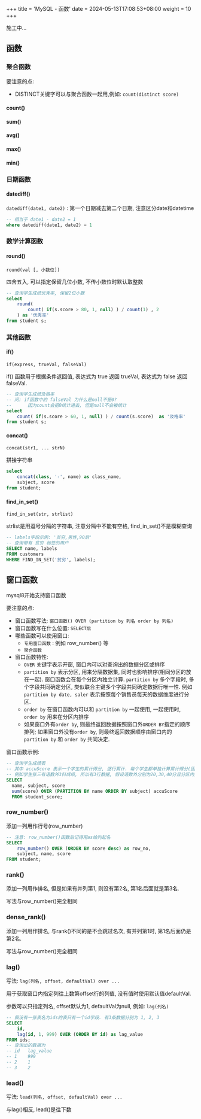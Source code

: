 +++
title = 'MySQL - 函数'
date = 2024-05-13T17:08:53+08:00
weight = 10
+++

施工中...

## 函数

### 聚合函数

要注意的点:

* DISTINCT关键字可以与聚合函数一起用,例如: `count(distinct score)`

#### count()

#### sum()

#### avg()

#### max()

#### min()

### 日期函数

#### datediff()

`datediff(date1, date2)` : 第一个日期减去第二个日期, 注意区分date和datetime

``` sql
-- 相当于 date1 - date2 = 1
where datediff(date1, date2) = 1
```



### 数学计算函数

#### round()

`round(val [, 小数位])`

四舍五入, 可以指定保留几位小数, 不传小数位时默认取整数

``` sql
-- 查询学生成绩优秀率, 保留2位小数
select
    round(
	    count( if(s.score > 80, 1, null) ) / count(1) , 2
	) as '优秀率'
from student s;
```



### 其他函数

#### if()

`if(express, trueVal, falseVal)`

if() 函数用于根据条件返回值, 表达式为 true 返回 trueVal, 表达式为 false 返回 falseVal.

``` sql
-- 查询学生成绩及格率
-- 问: if函数中的 falseVal 为什么是null不是0?
-- 		因为count会把0统计进去, 但是null不会被统计
select
	count( if(s.score > 60, 1, null) ) / count(s.score)  as '及格率'
from student s;
```



#### concat()

`concat(str1, ... strN)`

拼接字符串

``` sql
select 
	concat(class, '-', name) as class_name,
	subject, score
from student;
```



#### find_in_set()

`find_in_set(str, strlist)`

strlist是用逗号分隔的字符串, 注意分隔中不能有空格, find_in_set()不是模糊查询

``` sql
-- labels字段示例: '贫穷,男性,90后'
-- 查询带有 贫穷 标签的用户
SELECT name, labels 
FROM customers 
WHERE FIND_IN_SET('贫穷', labels);
```



## 窗口函数

mysql8开始支持窗口函数

要注意的点:

* 窗口函数写法: `窗口函数() OVER (partition by 列名 order by 列名) `
* 窗口函数写在什么位置: `SELECT后`
* 哪些函数可以使用窗口: 
  * `专用窗口函数` : 例如 row_number() 等
  *  `聚合函数`
* 窗口函数特性:
  * `OVER` 关键字表示开窗, 窗口内可以对查询出的数据分区或排序
  * `partition by` 表示分区, 用来分隔数据集, 同时也影响排序(相同分区的放在一起). 窗口函数会在每个分区内独立计算. `partition by` 多个字段时, 多个字段共同确定分区, 类似联合主键多个字段共同确定数据行唯一性. 例如 `partition by date, saler` 表示按照每个销售员每天的数据维度进行分区.
  * `order by` 在窗口函数内可以和 `partition by` 一起使用, 一起使用时, `order by` 用来在分区内排序
  * 如果窗口外有`order by`, 则最终返回数据按照窗口外`ORDER BY`指定的顺序排列; 如果窗口外没有`order by`, 则最终返回数据顺序由窗口内的 `partition by` 和 `order by` 共同决定.

窗口函数示例:
``` sql
-- 查询学生成绩表
-- 其中 accuScore 表示一个学生的累计得分, 逐行累计. 每个学生都单独计算累计得分(因为按照学生姓名分区了)
-- 例如学生张三有语数外3科成绩, 所以有3行数据, 假设语数外分别为20,30,40分且分区内按语数外排序, 则accuScore分别为: 20,50,90
SELECT 
  name, subject, score
  sum(score) OVER (PARTITION BY name ORDER BY subject) accuScore
  FROM student_score;
```


### row_number()

添加一列用作行号(row_number)

``` sql
-- 注意: row_number()函数后记得用as给列起名
SELECT 
    row_number() OVER (ORDER BY score desc) as row_no,
    subject, name, score
FROM student;
```

### rank()

添加一列用作排名, 但是如果有并列第1, 则没有第2名, 第1名后面就是第3名.

写法与row_number()完全相同

### dense_rank()

添加一列用作排名, 与rank()不同的是不会跳过名次, 有并列第1时, 第1名后面仍是第2名.

写法与row_number()完全相同



### lag()

写法: `lag(列名, offset, defaultVal) over ...`

用于获取窗口内指定列往上数第offset行的列值, 没有值时使用默认值defaultVal.

参数可以只指定列名, offset默认为1, defaultVal为null, 例如: `lag(列名)`

```sql
-- 假设有一张表名为ids的表只有一个id字段. 有3条数据分别为 1, 2, 3
SELECT 
	id,
	lag(id, 1, 999) OVER (ORDER BY id) as lag_value
FROM ids;
-- 查询出的数据为
-- id	lag_value
-- 1	999
-- 2	1
-- 3	2
```



### lead()

写法: `lead(列名, offset, defaultVal) over ...`

与lag()相反, lead()是往下数
